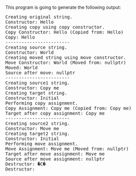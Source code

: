 This program is going to generate the following output:

<pre>
Creating original string.
Constructor: Hello
Creating copy using copy constructor.
Copy Constructor: Hello (Copied from: Hello)
Copy: Hello
------------------------
Creating source string.
Constructor: World
Creating moved string using move constructor.
Move Constructor: World (Moved from: nullptr)
Moved: World
Source after move: nullptr
------------------------
Creating source1 string.
Constructor: Copy me
Creating target string.
Constructor: Initial
Performing copy assignment.
Copy Assignment: Copy me (Copied from: Copy me)
Target after copy assignment: Copy me
------------------------
Creating source2 string.
Constructor: Move me
Creating target2 string.
Constructor: Initial
Performing move assignment.
Move Assignment: Move me (Moved from: nullptr)
Target after move assignment: Move me
Source after move assignment: nullptr
Destructor: �C�
Destructor: 
</pre>
